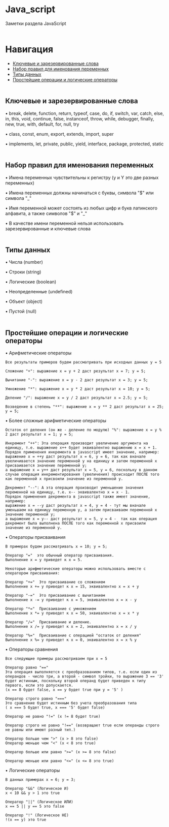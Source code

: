 # Java_script
Заметки раздела JavaScript
<br /> <br />


# Навигация
- [Ключевые и зарезервированные слова](#main_words)
- [Набор правил для именования переменных](#const_naming)
- [Типы данных](#data_types)
- [Простейшие операции и логические операторы](#logical_operators)
<br /> <br />


<a name="main_words"></a> 
## Ключевые и зарезервированные слова
• break, delete, function, return, typeof, case, do, if, switch, var, catch, else, in, this, void, continue, false, instanceof, throw, while, debugger, finally, new, true, with, default, for, null, try

• class, const, enum, export, extends, import, super

• implements, let, private, public, yield, interface, package, protected, static
<br /> <br />


<a name="const_naming"></a> 
## Набор правил для именования переменных
• Имена переменных чувствительны к регистру (y и Y это две разных переменных)

• Имена переменных должны начинаться с буквы, символа "$" или символа "_"

• Имя переменной может состоять из любых цифр и букв латинского алфавита, а также символов "$" и "_"

• В качестве имени переменной нельзя использовать зарезервированные и ключевые слова
<br /> <br />


<a name="data_types"></a> 
## Типы данных
• Числа (number)

• Строки (string)

• Логические (boolean)

• Неопределенные (undefined)

• Объект (object)

• Пустой (null)
<br /> <br />


<a name="logical_operators"></a> 
## Простейшие операции и логические операторы
• Арифметические операторы

    Все результаты примеров будем рассматривать при исходных данных y = 5
    
    Сложение "+": выражение x = y + 2 даст результат x = 7; y = 5;
    
    Вычитание "-": выражение x = y - 2 даст результат x = 3; y = 5;
    
    Умножение "*": выражение x = y * 2 даст результат x = 10; y = 5;
    
    Деление "/": выражение x = y / 2 даст результат x = 2.5; y = 5;
    
    Возведение в степень "**": выражение x = y ** 2 даст результат x = 25; y = 5;

• Более сложные арифметические операторы

    Остаток от деления (он же - деление по модулю) "%": выражение x = y % 2 даст результат x = 1; y = 5;
    
    Инкремент "++": Эта операция производит увеличение аргумента на единицу, т.е. выражение x++ будет эквивалентно выражению x = x + 1.
    Порядок применения инкремента в javascript имеет значение, например:
    выражение x = ++y даст результат x = 6, y = 6, так как вначале увеличивается значение переменной y на единицу и затем переменной x присваивается значение переменной y;
    а выражение x = y++ даст результат x = 5, y = 6, поскольку в данном случае операция инкрементирования (увеличения) происходит ПОСЛЕ того как переменной х присвоили значение из переменной у.
    
    Декремент "--": А эта операция производит уменьшение значения переменной на единицу, т.е. х-- эквивалентно x = х - 1. 
    Порядок применения декремента в javascript также имеет значение, например:
    выражение x = --y даст результат x = 4, y = 4 - тут мы вначале уменьшаем на единицу переменную y, а затем присваиваем переменной x значение переменной y;
    а выражение x = y-- даст результат x = 5, y = 4 -  так как операция декремент была выполнена ПОСЛЕ того как переменной х присвоили значение из переменной у.

• Операторы присваивания

    В примерах будем рассматривать x = 10; y = 5;
    
    Оператор "="  это обычный оператор присваивания.
    Выполнение x = y приведет к x = 5.
    
    Некоторые арифметические операторы можно использовать вместе с оператором присваивания:
    
    Оператор "+="  Это присваивание со сложением
    Выполнение x += y приведет к x = 15, эквивалентно x = x + y
    
    Оператор "-="  Это присваивание с вычитанием
    Выполнение x -= y приведет к x = 5, эквивалентно x = x - y
    
    Оператор "*="  Присваивание с умножением
    Выполнение x *= y приведет к x = 50, эквивалентно x = x * y
    
    Оператор "/="  Присваивание и деление.
    Выполнение x /= y приведет к x = 2, эквивалентно x = x / y
    
    Оператор "%="  Присваивание с операцией "остаток от деления"
    Выполнение x %= y приведет к x = 0, эквивалентно x = x % y 

• Операторы сравнения

    Все следующие примеры рассматриваем при x = 5
    
    Оператор равно "=="
    Эта операция выполняется с преобразованием типов, т.е. если один из операндов - число три, а второй - символ тройки, то выражение 3 == '3' будет истинным, поскольку второй операнд будет приведен к типу первого, если это допускается.
    (x == 8 будет false, x == y будет true при y = '5' )
    
    Оператор строго равно "==="
    Это сравнение будет истинным без учета преобразования типа
    ( x === 5 будет true, x === '5' будет false)
    
    Оператор не равно "!=" (x != 8 будет true)
    
    Оператор строго не равно "!==" (возвращает true если операнды строго не равны или имеют разный тип.)
    
    Оператор больше чем ">" (x > 8 это false)
    Оператор меньше чем "<" (x < 8 это true)
    
    Оператор больше или равно ">=" (x >= 8 это false)

    Оператор меньше или равно "<=" (x <= 8 это true) 

• Логические операторы

    В данных примерах x = 6; y = 3;
    
    Оператор "&&" (Логическое И)
    x < 10 && y > 1 это true
    
    Оператор "||" (Логическое ИЛИ)
    x == 5 || y == 5 это false
    
    Оператор "!" (Логическое НЕ)
    !(x == y) это true
<br /> <br />
